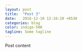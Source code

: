 ```yaml
---
layout: post
title:  "Post 3"
date:   2016-12-10 12:16:20 +0530
categories: blog
color: indigo-500
tagline: Some tagline
---
```


Post content